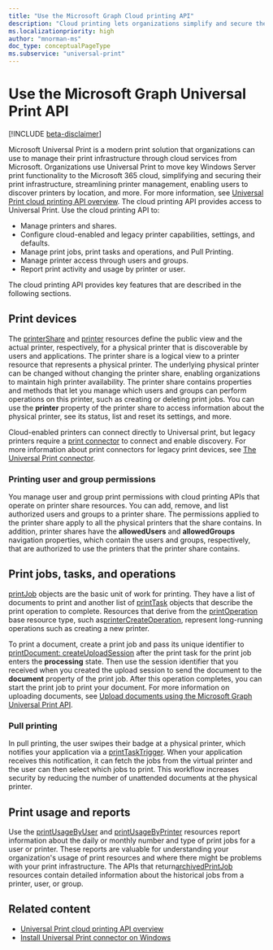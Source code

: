 ```yaml
---
title: "Use the Microsoft Graph Cloud printing API"
description: "Cloud printing lets organizations simplify and secure the management of their print infrastructure with Microsoft Universal Print."
ms.localizationpriority: high
author: "mnorman-ms"
doc_type: conceptualPageType
ms.subservice: "universal-print"
---
```


# Use the Microsoft Graph Universal Print API

[!INCLUDE [beta-disclaimer](../../includes/beta-disclaimer.md)]

Microsoft Universal Print is a modern print solution that organizations can use to manage their print infrastructure through cloud services from Microsoft. Organizations use Universal Print to move key Windows Server print functionality to the Microsoft 365 cloud, simplifying and securing their print infrastructure, streamlining printer management, enabling users to discover printers by location, and more. For more information, see [Universal Print cloud printing API overview](/graph/universal-print-concept-overview). The cloud printing API provides access to Universal Print. Use the cloud printing API to:

- Manage printers and shares.
- Configure cloud-enabled and legacy printer capabilities, settings, and defaults.
- Manage print jobs, print tasks and operations, and Pull Printing.
- Manage printer access through users and groups.
- Report print activity and usage by printer or user.

The cloud printing API provides key features that are described in the following sections.

## Print devices

The [printerShare](./printershare.md) and [printer](./printer.md) resources define the public view and the actual printer, respectively, for a physical printer that is discoverable by users and applications. The printer share is a logical view to a printer resource that represents a physical printer. The underlying physical printer can be changed without changing the printer share, enabling organizations to maintain high printer availability. The printer share contains properties and methods that let you manage which users and groups can perform operations on this printer, such as creating or deleting print jobs. You can use the **printer** property of the printer share to access information about the physical printer, see its status, list and reset its settings, and more.

Cloud-enabled printers can connect directly to Universal print, but legacy printers require a [print connector](./printconnector.md) to connect and enable discovery. For more information about print connectors for legacy print devices, see [The Universal Print connector](/universal-print/fundamentals/universal-print-connector-overview).

### Printing user and group permissions

You manage user and group print permissions with cloud printing APIs that operate on printer share resources. You can add, remove, and list authorized users and groups to a printer share. The permissions applied to the printer share apply to all the physical printers that the share contains. In addition, printer shares have the **allowedUsers** and **allowedGroups** navigation properties, which contain the users and groups, respectively, that are authorized to use the printers that the printer share contains.


## Print jobs, tasks, and operations

[printJob](./printjob.md) objects are the basic unit of work for printing. They have a list of documents to print and another list of [printTask](./printtask.md) objects that describe the print operation to complete. Resources that derive from the [printOperation](./printoperation.md) base resource type, such as[printerCreateOperation](./printercreateoperation.md), represent long-running operations such as creating a new printer.

To print a document, create a print job and pass its unique identifier to [printDocument: createUploadSession](../api/printdocument-createuploadsession.md) after the print task for the print job enters the **processing** state. Then use the session identifier that you received when you created the upload session to send the document to the **document** property of the print job. After this operation completes, you can start the print job to print your document. For more information on uploading documents, see [Upload documents using the Microsoft Graph Universal Print API](/graph/upload-data-to-upload-session).

### Pull printing

In pull printing, the user swipes their badge at a physical printer, which notifies your application via a [printTaskTrigger](./printtasktrigger.md). When your application receives this notification, it can fetch the jobs from the virtual printer and the user can then select which jobs to print. This workflow increases security by reducing the number of unattended documents at the physical printer. 

## Print usage and reports

Use the [printUsageByUser](./printusagebyuser.md) and [printUsageByPrinter](./printusagebyprinter.md) resources report information about the daily or monthly number and type of print jobs for a user or printer. These reports are valuable for understanding your organization's usage of print resources and where there might be problems with your print infrastructure. The APIs that return[archivedPrintJob](./archivedprintjob.md) resources contain detailed information about the historical jobs from a printer, user, or group.

## Related content
- [Universal Print cloud printing API overview](/graph/universal-print-concept-overview)
- [Install Universal Print connector on Windows](/universal-print/fundamentals/universal-print-connector-installation)